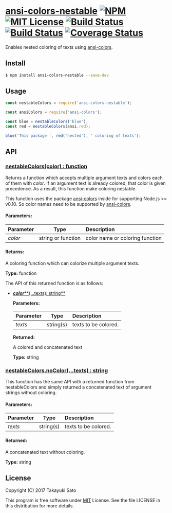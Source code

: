 # [ansi-colors-nestable][repo-url] [![NPM][npm-img]][npm-url] [![MIT License][mit-img]][mit-url] [![Build Status][travis-img]][travis-url] [![Build Status][appveyor-img]][appveyor-url] [![Coverage Status][coverage-img]][coverage-url]


Enables nested coloring of texts using [ansi-colors](https://www.npmjs.com/package/ansi-colors).


## Install

```sh
$ npm install ansi-colors-nestable --save-dev
```


## Usage

```js
const nestableColors = require('ansi-colors-nestable');

const ansiColors = require('ansi-colors');

const blue = nestableColors('blue');
const red = nestableColors(ansi.red);

blue('This package ', red('nested'), ' coloring of texts');
```


## API

### <u>nestableColors(color) : function</u>

Returns a function which accepts multiple argument texts and colors each of them with *color*.
If an argument text is already colored, that color is given precedence.
As a result, this function make coloring nestable.

This function uses the package [ansi-colors][ansi-colors-url] inside for supporting Node.js >= v0.10.
So color names need to be supported by [ansi-colors][ansi-colors-url].


#### Parameters:

| Parameter | Type               | Description                     |
|:----------|:------------------:|:--------------------------------|
| *color*   | string or function | color name or coloring function |

#### Returns:

A coloring function which can colorize multiple argument texts.

**Type:** function

The API of this returned function is as follows:

* <u>***color*****(...texts): string**</u>

    **Parameters:**

    | Parameter | Type      | Description          |
    |:----------|:---------:|:---------------------|
    | *texts*   | string(s) | texts to be colored. |

    **Returned:**
    
    A colored and concatenated text
    
    **Type:** string
    


### <u>nestableColors.noColor(...texts) : string</u>

This function has the same API with a returned function from nestableColors and simply returned a concatenated text of argument strings without coloring.

#### Parameters:

| Parameter | Type      | Description          |
|:----------|:---------:|:---------------------|
| *texts*   | string(s) | texts to be colored. |

#### Returned:

A concatenated text without coloring.
    
**Type:** string

## License

Copyright (C) 2017 Takayuki Sato

This program is free software under [MIT][mit-url] License.
See the file LICENSE in this distribution for more details.


[repo-url]: https://github.com/sttk/ansi-colors-nested/
[npm-img]: https://img.shields.io/badge/npm-v0.1.0-blue.svg
[npm-url]: https://www.npmjs.org/package/ansi-colors-nested/
[mit-img]: https://img.shields.io/badge/license-MIT-green.svg
[mit-url]: https://opensource.org/licenses.MIT
[travis-img]: https://travis-ci.org/sttk/ansi-colors-nestable.svg?branch=master
[travis-url]: https://travis-ci.org/sttk/ansi-colors-nestable
[appveyor-img]: https://ci.appveyor.com/api/projects/status/github/sttk/ansi-colors-nestable?branch=master&svg=true
[appveyor-url]: https://ci.appveyor.com/project/sttk/ansi-colors-nestable
[coverage-img]: https://coveralls.io/repos/github/sttk/ansi-colors-nestable/badge.svg
[coverage-url]: https://coveralls.io/github/sttk/ansi-colors-nestable?branch=master
[ansi-colors-url]: https://www.npmjs.com/package/ansi-colors

